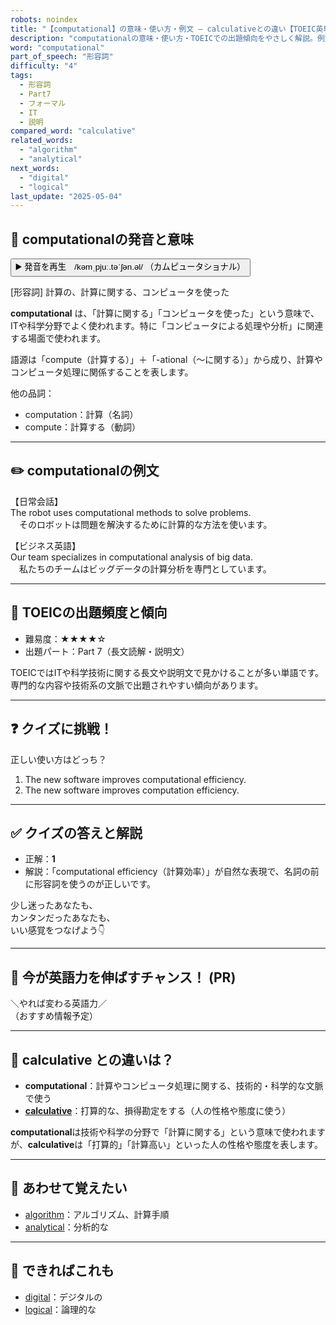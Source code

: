 ```yaml
---
robots: noindex
title: "【computational】の意味・使い方・例文 ― calculativeとの違い【TOEIC英単語】"
description: "computationalの意味・使い方・TOEICでの出題傾向をやさしく解説。例文・クイズ付きでcalculativeとの違いもわかりやすく学べます。"
word: "computational"
part_of_speech: "形容詞"
difficulty: "4"
tags:
  - 形容詞
  - Part7
  - フォーマル
  - IT
  - 説明
compared_word: "calculative"
related_words:
  - "algorithm"
  - "analytical"
next_words:
  - "digital"
  - "logical"
last_update: "2025-05-04"
---
```


## 🔰 computationalの発音と意味

<button class="play-audio" onclick="playTTS('computational')">
  <span class="play-audio-main">
    ▶️ 発音を再生　/kəmˌpjuː.təˈʃən.əl/
  </span>
  <span class="play-audio-sub">
    （カムピュータショナル）
  </span>
</button>

[形容詞] 計算の、計算に関する、コンピュータを使った

**computational** は、「計算に関する」「コンピュータを使った」という意味で、ITや科学分野でよく使われます。特に「コンピュータによる処理や分析」に関連する場面で使われます。

語源は「compute（計算する）」＋「-ational（～に関する）」から成り、計算やコンピュータ処理に関係することを表します。

他の品詞：  
- computation：計算（名詞）
- compute：計算する（動詞）

---

## ✏️ computationalの例文

【日常会話】  
The robot uses computational methods to solve problems.  
　そのロボットは問題を解決するために計算的な方法を使います。

【ビジネス英語】  
Our team specializes in computational analysis of big data.  
　私たちのチームはビッグデータの計算分析を専門としています。

---

## 🎯 TOEICの出題頻度と傾向

- 難易度：★★★★☆
- 出題パート：Part 7（長文読解・説明文）

TOEICではITや科学技術に関する長文や説明文で見かけることが多い単語です。専門的な内容や技術系の文脈で出題されやすい傾向があります。

---

## ❓ クイズに挑戦！

正しい使い方はどっち？

1. The new software improves computational efficiency.  
2. The new software improves computation efficiency.

---

## ✅ クイズの答えと解説

- 正解：**1**
- 解説：「computational efficiency（計算効率）」が自然な表現で、名詞の前に形容詞を使うのが正しいです。

少し迷ったあなたも、  
カンタンだったあなたも、  
いい感覚をつなげよう👇️

---

## 🚀 今が英語力を伸ばすチャンス！ (PR)

<div class="info-center">
＼やれば変わる英語力／<br>  
（おすすめ情報予定）
</div>

---

## 🤔  calculative との違いは？

- **computational**：計算やコンピュータ処理に関する、技術的・科学的な文脈で使う
- **[calculative](/calculative)**：打算的な、損得勘定をする（人の性格や態度に使う）

**computational**は技術や科学の分野で「計算に関する」という意味で使われますが、**calculative**は「打算的」「計算高い」といった人の性格や態度を表します。

---

## 🧩 あわせて覚えたい

- [algorithm](/algorithm)：アルゴリズム、計算手順
- [analytical](/analytical)：分析的な

---

## 📖 できればこれも

- [digital](/digital)：デジタルの
- [logical](/logical)：論理的な

<!-- cvid: aid21_bid28 -->
